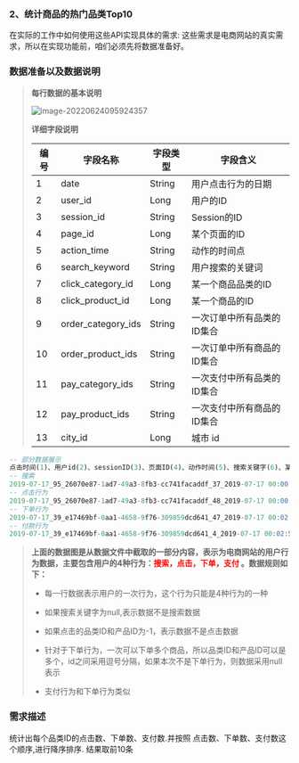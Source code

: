 ### 2、统计商品的热门品类Top10

在实际的工作中如何使用这些API实现具体的需求: 这些需求是电商网站的真实需求，所以在实现功能前，咱们必须先将数据准备好。

### **数据准备**以及数据说明

> **每行数据的基本说明**
>
> ![image-20220624095924357](https://tiancy-images.oss-cn-beijing.aliyuncs.com/img/202206240959488.png) 
>
> **详细字段说明**
>
> | 编号 | 字段名称           | 字段类型 | 字段含义                   |
> | ---- | ------------------ | -------- | -------------------------- |
> | 1    | date               | String   | 用户点击行为的日期         |
> | 2    | user_id            | Long     | 用户的ID                   |
> | 3    | session_id         | String   | Session的ID                |
> | 4    | page_id            | Long     | 某个页面的ID               |
> | 5    | action_time        | String   | 动作的时间点               |
> | 6    | search_keyword     | String   | 用户搜索的关键词           |
> | 7    | click_category_id  | Long     | 某一个商品品类的ID         |
> | 8    | click_product_id   | Long     | 某一个商品的ID             |
> | 9    | order_category_ids | String   | 一次订单中所有品类的ID集合 |
> | 10   | order_product_ids  | String   | 一次订单中所有商品的ID集合 |
> | 11   | pay_category_ids   | String   | 一次支付中所有品类的ID集合 |
> | 12   | pay_product_ids    | String   | 一次支付中所有商品的ID集合 |
> | 13   | city_id            | Long     | 城市 id                    |

```sql
-- 部分数据展示
点击时间(1)、用户id(2)、sessionID(3)、页面ID(4)、动作时间(5)、搜索关键字(6)、某商品品类ID(7)、商品ID(8)、一次订单中所有品类ID集合(9)、一次订单所有商品ID集合(10)、一次订单中所有品类ID支付集合(11)、一次订单中所有商品ID支付集合(12)、城市ID(13)
-- 搜索
2019-07-17_95_26070e87-1ad7-49a3-8fb3-cc741facaddf_37_2019-07-17 00:00:02_手机_-1_-1_null_null_null_null_3
-- 点击行为
2019-07-17_95_26070e87-1ad7-49a3-8fb3-cc741facaddf_48_2019-07-17 00:00:10_null_16_98_null_null_null_null_19
-- 下单行为
2019-07-17_39_e17469bf-0aa1-4658-9f76-309859dcd641_47_2019-07-17 00:02:59_null_-1_-1_15,9,3_30_null_null_21
-- 付款行为
2019-07-17_39_e17469bf-0aa1-4658-9f76-309859dcd641_4_2019-07-17 00:02:56_null_-1_-1_null_null_15,1,16_52,77_6
```

> **上面的数据图是从数据文件中截取的一部分内容，表示为电商网站的用户行为数据，主要包含用户的4种行为：<strong style="color:#ff0000;">搜索，点击，下单，支付</strong> 。数据规则如下：**
>
> - 每一行数据表示用户的一次行为，这个行为只能是4种行为的一种
>
> - 如果搜索关键字为null,表示数据不是搜索数据
>
> - 如果点击的品类ID和产品ID为-1，表示数据不是点击数据
>
> - 针对于下单行为，一次可以下单多个商品，所以品类ID和产品ID可以是多个，id之间采用逗号分隔，如果本次不是下单行为，则数据采用null表示
>
> - 支付行为和下单行为类似

### 需求描述
 
 统计出每个品类ID的点击数、下单数、支付数.并按照 点击数、下单数、支付数这个顺序,进行降序排序. 结果取前10条
 
 